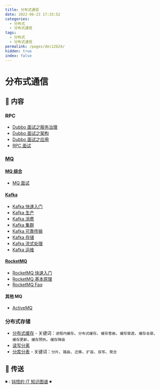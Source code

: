 ```yaml
---
title: 分布式通信
date: 2022-06-23 17:33:52
categories:
  - 分布式
  - 分布式通信
tags:
  - 分布式
  - 分布式通信
permalink: /pages/dec12b24/
hidden: true
index: false
---
```


# 分布式通信

## 📖 内容

### RPC

- [Dubbo 面试之服务治理](01.RPC/Dubbo_面试_服务治理.md)
- [Dubbo 面试之架构](01.RPC/Dubbo_面试_架构.md)
- [Dubbo 面试之应用](01.RPC/Dubbo_面试_应用.md)
- [RPC 面试](01.RPC/RPC面试.md)

### [MQ](02.MQ)

#### [MQ 综合](02.MQ/00.MQ综合)

- [MQ 面试](02.MQ/00.MQ综合/MQ面试.md)

#### [Kafka](02.MQ/01.Kafka)

- [Kafka 快速入门](02.MQ/01.Kafka/Kafka快速入门.md)
- [Kafka 生产](02.MQ/01.Kafka/Kafka生产.md)
- [Kafka 消费](02.MQ/01.Kafka/Kafka消费.md)
- [Kafka 集群](02.MQ/01.Kafka/Kafka集群.md)
- [Kafka 可靠传输](02.MQ/01.Kafka/Kafka可靠传输.md)
- [Kafka 存储](02.MQ/01.Kafka/Kafka存储.md)
- [Kafka 流式处理](02.MQ/01.Kafka/Kafka流式处理.md)
- [Kafka 运维](02.MQ/01.Kafka/Kafka运维.md)

#### [RocketMQ](02.MQ/02.RocketMQ)

- [RocketMQ 快速入门](02.MQ/02.RocketMQ/RocketMQ快速入门.md)
- [RocketMQ 基本原理](02.MQ/02.RocketMQ/RocketMQ基本原理.md)
- [RocketMQ Faq](02.MQ/02.RocketMQ/RocketMQFaq.md)

#### 其他 MQ

- [ActiveMQ](02.MQ/99.其他MQ/ActiveMQ.md)

### 分布式存储

- [分布式缓存](../22.分布式存储/分布式缓存.md) - 关键词：`进程内缓存`、`分布式缓存`、`缓存雪崩`、`缓存穿透`、`缓存击穿`、`缓存更新`、`缓存预热`、`缓存降级`
- [读写分离](../22.分布式存储/读写分离.md)
- [分库分表](../22.分布式存储/分库分表.md) - 关键词：`分片`、`路由`、`迁移`、`扩容`、`双写`、`聚合`

## 🚪 传送

◾ 💧 [钝悟的 IT 知识图谱](https://dunwu.github.io/waterdrop/) ◾